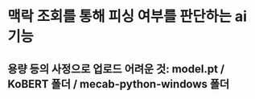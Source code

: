 # 맥락 조회를 통해 피싱 여부를 판단하는 ai 기능
## 용량 등의 사정으로 업로드 어려운 것: model.pt / KoBERT 폴더 / mecab-python-windows 폴더 
